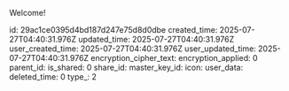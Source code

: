 Welcome!

id: 29ac1ce0395d4bd187d247e75d8d0dbe
created_time: 2025-07-27T04:40:31.976Z
updated_time: 2025-07-27T04:40:31.976Z
user_created_time: 2025-07-27T04:40:31.976Z
user_updated_time: 2025-07-27T04:40:31.976Z
encryption_cipher_text: 
encryption_applied: 0
parent_id: 
is_shared: 0
share_id: 
master_key_id: 
icon: 
user_data: 
deleted_time: 0
type_: 2